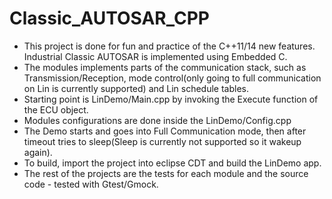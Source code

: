 # Classic_AUTOSAR_CPP
* This project is done for fun and practice of the C++11/14 new features. Industrial Classic AUTOSAR is implemented using Embedded C.
* The modules implements parts of the communication stack, such as Transmission/Reception, mode control(only going to full communication on Lin is currently supported) and Lin schedule tables.
* Starting point is LinDemo/Main.cpp by invoking the Execute function of the ECU object.
* Modules configurations are done inside the LinDemo/Config.cpp 
* The Demo starts and goes into Full Communication mode, then after timeout tries to sleep(Sleep is currently not supported so it wakeup again).
* To build, import the project into eclipse CDT and build the LinDemo app.
* The rest of the projects are the tests for each module and the source code - tested with Gtest/Gmock.
